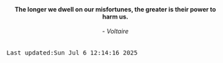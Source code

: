 
<div align="center"><b><span>The longer we dwell on our misfortunes, the greater is their power to harm us.</span></b><br><br><i> - Voltaire</i></div>
<br><br><kbd>Last updated:Sun Jul  6 12:14:16 2025</kbd>